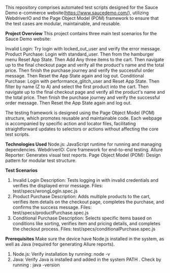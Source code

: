 This repository comprises automated test scripts designed for the Sauce Demo e-commerce website(https://www.saucedemo.com/), utilizing WebdriverIO and the Page Object Model (POM) framework to ensure that the test cases are modular, maintainable, and reusable.



**Project Overview**
This project contains three main test scenarios for the Sauce Demo website:

Invalid Login: Try login with locked_out_user and verify the error message.
Product Purchase: Login with standard_user. Then from the hamburger menu Reset App State. Then Add Any three items to the cart. Then navigate up to the final checkout page and verify all the product's name and the total price. Then finish the purchase journey and verify the successful order message. Then Reset the App State again and log out.
Conditional Purchase: Login with performance_glitch_user and Reset App State. Then filter by name (Z to A) and select the first product into the cart. Then navigate up to the final checkout page and verify all the product's name and the total price. Then finish the purchase journey and verify the successful order message. Then Reset the App State again and log out.

The testing framework is designed using the Page Object Model (POM) structure, which promotes reusable and maintainable code. Each webpage is accompanied by specific action and locator files, facilitating straightforward updates to selectors or actions without affecting the core test scripts.



**Technologies Used**
Node.js: JavaScript runtime for running and managing dependencies.
WebdriverIO: Core framework for end-to-end testing.
Allure Reporter: Generates visual test reports.
Page Object Model (POM): Design pattern for modular test structure.


**Test Scenarios**
1. Invalid Login
Description: Tests logging in with invalid credentials and verifies the displayed error message.
Files: test/specs/wrongLogIn.spec.js
2. Product Purchase
Description: Adds multiple products to the cart, verifies item details on the checkout page, completes the purchase, and confirms the success message.
Files: test/specs/productPurchase.spec.js
3. Conditional Purchase
Description: Selects specific items based on conditions like sorting, verifies item and pricing details, and completes the checkout process.
Files: test/specs/conditionalPurchase.spec.js



**Prerequisites**
Make sure the device have Node.js installed in the system, as well as Java (required for generating Allure reports).
1. Node.js: Verify installation by running: node -v
2. Java: Verify Java is installed and added in the system PATH . Check by running : java -version
